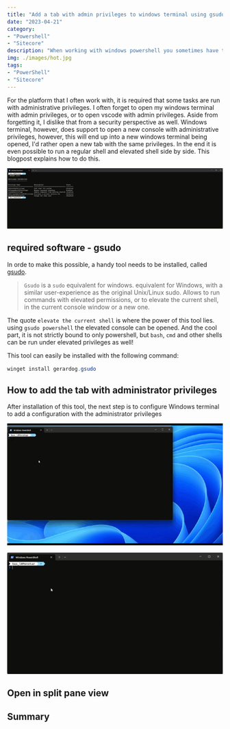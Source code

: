 ```yaml
---
title: "Add a tab with admin privileges to windows terminal using gsudo"
date: "2023-04-21"
category: 
- "Powershell"
- "Sitecore"
description: "When working with windows powershell you sometimes have to switch to a console with admin privleges. With the default behaviour, a new window will be opened. This blogpost explains how to make this possible within a new tab"
img: ./images/hot.jpg
tags:
- "PowerShell"
- "Sitecore"
---
```


For the platform that I often work with, it is required that some tasks are run with administrative privileges. I often forget to open my windows terminal with admin privileges, or to open vscode with admin privileges. Aside from forgetting it, I dislike that from a security perspective as well. Windows terminal, however, does support to open a new console with administrative privileges, however, this will end up into a new windows terminal being opened, I'd rather open a new tab with the same privileges. In the end it is even possible to run a regular shell and elevated shell side by side. This blogpost explains how to do this.

![running shells side by shell](./images/2023-04-21_16-44-07.gif)

## required software - gsudo

In orde to make this possible, a handy tool needs to be installed, called [gsudo](https://github.com/gerardog/gsudo). 

> `Gsudo` is a `sudo` equivalent for windows. equivalent for Windows, with a similar user-experience as the original Unix/Linux sudo. Allows to run commands with elevated permissions, or to elevate the current shell, in the current console window or a new one.

The quote ```elevate the current shell``` is where the power of this tool lies. using ```gsudo powershell``` the elevated console can be opened. And the cool part, it is not strictly bound to only powershell, but `bash`, `cmd` and other shells can be run under elevated privileges as well!

This tool can easily be installed with the following command:

```powershell
winget install gerardog.gsudo
```

## How to add the tab with administrator privileges

After installation of this tool, the next step is to configure Windows terminal to add a configuration with the administrator privileges

![elevated privileges in a separate window](./images/2023-04-21_16-30-53.gif)

![elevated privileges in a new tab](./images/2023-04-21_16-33-13.gif)

## Open in split pane view


## Summary